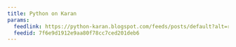 ```yaml
---
title: Python on Karan
params:
  feedlink: https://python-karan.blogspot.com/feeds/posts/default?alt=rss
  feedid: 7f6e9d1912e9aa80f78cc7ced201deb6
---
```


